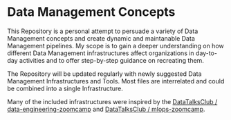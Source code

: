   # Data Management Concepts
This Repository is a personal attempt to persuade a variety of Data Management concepts and create dynamic and maintanable Data Management pipelines. My scope is to gain a deeper understanding on how different Data Management infrastructures affect organizations in day-to-day activities and to offer step-by-step guidance on recreating them.

The Repository will be updated regularly with newly suggested Data Management Infrastructures and Tools. Most files are interrelated and could be combined into a single Infrastructure.

Many of the included infrastructures were inspired by the [DataTalksClub / data-engineering-zoomcamp](https://github.com/DataTalksClub/data-engineering-zoomcamp) and [DataTalksClub / mlops-zoomcamp](https://github.com/DataTalksClub/mlops-zoomcamp).


